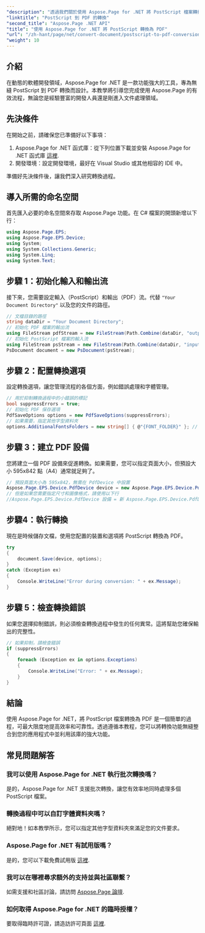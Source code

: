 ```yaml
---
"description": "透過我們關於使用 Aspose.Page for .NET 將 PostScript 檔案轉換為 PDF 的綜合教學課程，釋放文件處理的強大功能。本逐步指南將引導您完成輸入和輸出流的設定。"
"linktitle": "PostScript 到 PDF 的轉換"
"second_title": "Aspose.Page .NET API"
"title": "使用 Aspose.Page for .NET 將 PostScript 轉換為 PDF"
"url": "/zh-hant/page/net/convert-document/postscript-to-pdf-conversion/"
"weight": 10
---
```


## 介紹

在動態的軟體開發領域，Aspose.Page for .NET 是一款功能強大的工具，專為無縫 PostScript 到 PDF 轉換而設計。本教學將引導您完成使用 Aspose.Page 的有效流程，無論您是經驗豐富的開發人員還是剛進入文件處理領域。

## 先決條件

在開始之前，請確保您已準備好以下事項：

1. Aspose.Page for .NET 函式庫：從下列位置下載並安裝 Aspose.Page for .NET 函式庫 [這裡](https://releases。aspose.com/page/net/).
2. 開發環境：設定開發環境，最好在 Visual Studio 或其他相容的 IDE 中。

準備好先決條件後，讓我們深入研究轉換過程。

## 導入所需的命名空間

首先匯入必要的命名空間來存取 Aspose.Page 功能。在 C# 檔案的開頭新增以下行：

```csharp
using Aspose.Page.EPS;
using Aspose.Page.EPS.Device;
using System;
using System.Collections.Generic;
using System.Linq;
using System.Text;
```

## 步驟 1：初始化輸入和輸出流

接下來，您需要設定輸入（PostScript）和輸出（PDF）流。代替 `"Your Document Directory"` 以及您的文件的路徑。

```csharp
// 文檔目錄的路徑
string dataDir = "Your Document Directory";
// 初始化 PDF 檔案的輸出流
using FileStream pdfStream = new FileStream(Path.Combine(dataDir, "outputPDF_out.pdf"), FileMode.Create, FileAccess.Write);
// 初始化 PostScript 檔案的輸入流
using FileStream psStream = new FileStream(Path.Combine(dataDir, "input.ps"), FileMode.Open, FileAccess.Read);
PsDocument document = new PsDocument(psStream);
```

## 步驟 2：配置轉換選項

設定轉換選項，讓您管理流程的各個方面，例如錯誤處理和字體管理。

```csharp
// 用於抑制轉換過程中的小錯誤的標記
bool suppressErrors = true;
// 初始化 PDF 保存選項
PdfSaveOptions options = new PdfSaveOptions(suppressErrors);
// 如果需要，指定其他字型資料夾
options.AdditionalFontsFolders = new string[] { @"{FONT_FOLDER}" }; // 使用您的字型資料夾路徑進行更新
```

## 步驟 3：建立 PDF 設備

您將建立一個 PDF 設備來促進轉換。如果需要，您可以指定頁面大小，但預設大小 595x842 點（A4）通常就足夠了。

```csharp
// 預設頁面大小為 595x842，無需在 PdfDevice 中設置
Aspose.Page.EPS.Device.PdfDevice device = new Aspose.Page.EPS.Device.PdfDevice(pdfStream);
// 但是如果您需要指定尺寸和圖像格式，請使用以下行
//Aspose.Page.EPS.Device.PdfDevice 設備 = 新 Aspose.Page.EPS.Device.PdfDevice(pdfStream，新 System.Drawing.Size(595, 842));
```

## 步驟4：執行轉換

現在是時候儲存文檔，使用您配置的裝置和選項將 PostScript 轉換為 PDF。

```csharp
try
{
    document.Save(device, options);
}
catch (Exception ex)
{
    Console.WriteLine("Error during conversion: " + ex.Message);
}
```

## 步驟 5：檢查轉換錯誤

如果您選擇抑制錯誤，則必須檢查轉換過程中發生的任何異常。這將幫助您確保輸出的完整性。

```csharp
// 如果抑制，請檢查錯誤
if (suppressErrors)
{
    foreach (Exception ex in options.Exceptions)
    {
        Console.WriteLine("Error: " + ex.Message);
    }
}
```

## 結論

使用 Aspose.Page for .NET，將 PostScript 檔案轉換為 PDF 是一個簡單的過程，可最大限度地提高效率和可靠性。透過遵循本教程，您可以將轉換功能無縫整合到您的應用程式中並利用該庫的強大功能。

## 常見問題解答

### 我可以使用 Aspose.Page for .NET 執行批次轉換嗎？

是的，Aspose.Page for .NET 支援批次轉換，讓您有效率地同時處理多個 PostScript 檔案。

### 轉換過程中可以自訂字體資料夾嗎？

絕對地！如本教學所示，您可以指定其他字型資料夾來滿足您的文件要求。

### Aspose.Page for .NET 有試用版嗎？

是的，您可以下載免費試用版 [這裡](https://releases。aspose.com/).

### 我可以在哪裡尋求額外的支持並與社區聯繫？

如需支援和社區討論，請訪問 [Aspose.Page 論壇](https://forum。aspose.com/c/page/39).

### 如何取得 Aspose.Page for .NET 的臨時授權？

要取得臨時許可證，請造訪許可頁面 [這裡](https://purchase。conholdate.com/temporary-license/).